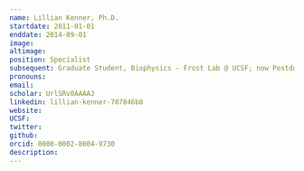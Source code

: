 ```yaml
---
name: Lillian Kenner, Ph.D.
startdate: 2011-01-01
enddate: 2014-09-01
image:
altimage:
position: Specialist
subsequent: Graduate Student, Biophysics - Frost Lab @ UCSF; now Postdoctoral Fellow - Dueber Lab @ Genentech
pronouns:
email:
scholar: UrlSRv0AAAAJ
linkedin: lillian-kenner-707846b8
website:
UCSF:
twitter:
github:
orcid: 0000-0002-8004-9730
description:
---
```

